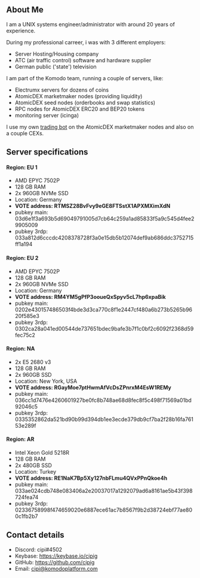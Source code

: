 ## About Me

I am a UNIX systems engineer/administrator with around 20 years of experience.

During my professional carreer, i was with 3 different employers:

* Server Hosting/Housing company
* ATC (air traffic control) software and hardware supplier
* German public ('state') television

I am part of the Komodo team, running a couple of servers, like:

* Electrumx servers for dozens of coins
* AtomicDEX marketmaker nodes (providing liquidity)
* AtomicDEX seed nodes (orderbooks and swap statistics)
* RPC nodes for AtomicDEX ERC20 and BEP20 tokens
* monitoring server (icinga)

I use my own [trading bot](https://github.com/cipig/mmtools) on the AtomicDEX marketmaker nodes and also on a couple CEXs.


## Server specifications

#### Region: EU 1
- AMD EPYC 7502P
- 128 GB RAM
- 2x 960GB NVMe SSD
- Location: Germany
- <strong>VOTE address: RTMSZ28BvFvy9eGE8FTSstX1APXMXimXdN</strong>
- pubkey main: 03d6e1f3a693b5d69049791005d7cb64c259a1ad85833f5a9c545d4fee29905009
- pubkey 3rdp: 033a812d6cccdc4208378728f3a0e15db5b12074def9ab686ddc3752715ff1a194

#### Region: EU 2
- AMD EPYC 7502P
- 128 GB RAM
- 2x 960GB NVMe SSD
- Location: Germany
- <strong>VOTE address: RM4YM5gPfP3ooueQxSpyv5cL7hp6xpaBik</strong>
- pubkey main: 0202e430157486503f4bde3d3ca770c8f1e2447cf480a6b273b5265b9620f585e3
- pubkey 3rdp: 0302ca28a041ed00544de737651bdec9bafe3b7f1c0bf2c6092f2368d59fec75c2

#### Region: NA
- 2x E5 2680 v3
- 128 GB RAM
- 2x 960GB SSD
- Location: New York, USA
- <strong>VOTE address: RGayMoe7ptHwmAfVcDsZPnrxM4EsW1REMy</strong>
- pubkey main: 036cc1d7476e4260601927be0fc8b748ae68d8fec8f5c498f71569a01bd92046c5
- pubkey 3rdp: 0335352862da521bd90b99d394db1ee3ecde379db9cf7ba2f28b16fa76153e289f

#### Region: AR
- Intel Xeon Gold 5218R
- 128 GB RAM
- 2x 480GB SSD
- Location: Turkey
- <strong>VOTE address: RE1NaK7Bp5Xy127nbFLmu4QVxPPnQkoe4h</strong>
- pubkey main: 033ae024cdb748e083406a2e20037017a1292079ad6a8161ae5b43f398724fea74
- pubkey 3rdp: 02336758998f474659020e6887ece61ac7b8567f9b2d38724ebf77ae800c1fb2b7


## Contact details

- Discord: cipi#4502
- Keybase: https://keybase.io/cipig
- GitHub: https://github.com/cipig
- Email: cipi@komodoplatform.com


